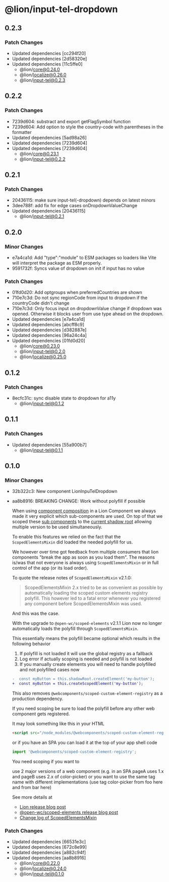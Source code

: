 # @lion/input-tel-dropdown

## 0.2.3

### Patch Changes

- Updated dependencies [cc294f20]
- Updated dependencies [2d58320e]
- Updated dependencies [11c5ffe0]
  - @lion/core@0.24.0
  - @lion/localize@0.26.0
  - @lion/input-tel@0.2.3

## 0.2.2

### Patch Changes

- 7239d604: substract and export getFlagSymbol function
- 7239d604: Add option to style the country-code with parentheses in the formatter
- Updated dependencies [5ad98a26]
- Updated dependencies [7239d604]
- Updated dependencies [7239d604]
  - @lion/core@0.23.1
  - @lion/input-tel@0.2.2

## 0.2.1

### Patch Changes

- 20436115: make sure input-tel(-dropdown) depends on latest minors
- 3dee788f: add fix for edge cases onDropdownValueChange
- Updated dependencies [20436115]
  - @lion/input-tel@0.2.1

## 0.2.0

### Minor Changes

- e7a4ca1d: Add "type":"module" to ESM packages so loaders like Vite will interpret the package as ESM properly.
- 9591732f: Syncs value of dropdown on init if input has no value

### Patch Changes

- 01fd0d20: Add optgroups when preferredCountries are shown
- 710e7c3d: Do not sync regionCode from input to dropdown if the countryCode didn't change
- 710e7c3d: Only focus input on dropdownValue change if dropdown was opened. Otherwise it blocks user from use type ahead on the dropdown.
- Updated dependencies [e7a4ca1d]
- Updated dependencies [abcff8c9]
- Updated dependencies [d382887e]
- Updated dependencies [96a24c4a]
- Updated dependencies [01fd0d20]
  - @lion/core@0.23.0
  - @lion/input-tel@0.2.0
  - @lion/localize@0.25.0

## 0.1.2

### Patch Changes

- 8ecfc31c: sync disable state to dropdown for a11y
  - @lion/input-tel@0.1.2

## 0.1.1

### Patch Changes

- Updated dependencies [55a900b7]
  - @lion/input-tel@0.1.1

## 0.1.0

### Minor Changes

- 32b322c3: New component LionInpuTelDropdown
- aa8b8916: BREAKING CHANGE: Work without polyfill if possible

  When using [component composition](https://lit.dev/docs/composition/component-composition/) in a Lion Component we always made it very explicit which sub-components are used.
  On top of that we scoped these [sub components](https://open-wc.org/docs/development/scoped-elements/) to the [current shadow root](https://github.com/WICG/webcomponents/blob/gh-pages/proposals/Scoped-Custom-Element-Registries.md) allowing multiple version to be used simultaneously.

  To enable this features we relied on the fact that the `ScopedElementsMixin` did loaded the needed polyfill for us.

  We however over time got feedback from multiple consumers that lion components "break the app as soon as you load them".
  The reasons is/was that not everyone is always using `ScopedElementsMixin` or in full control of the app (or its load order).

  To quote the release notes of `ScopedElementsMixin` v2.1.0:

  > ScopedElementsMixin 2.x tried to be as convenient as possible by automatically loading the scoped custom elements registry polyfill.
  > This however led to a fatal error whenever you registered any component before ScopedElementsMixin was used.

  And this was the case.

  With the upgrade to `@open-wc/scoped-elements` v2.1.1 Lion now no longer automatically loads the polyfill through `ScopedElementsMixin`.

  This essentially means the polyfill became optional which results in the following behavior

  1. If polyfill is not loaded it will use the global registry as a fallback
  2. Log error if actually scoping is needed and polyfill is not loaded
  3. If you manually create elements you will need to handle polyfilled and not polyfilled cases now

  ```diff
  -  const myButton = this.shadowRoot.createElement('my-button');
  +  const myButton = this.createScopedElement('my-button');
  ```

  This also removes `@webcomponents/scoped-custom-element-registry` as a production dependency.

  If you need scoping be sure to load the polyfill before any other web component gets registered.

  It may look something like this in your HTML

  ```html
  <script src="/node_modules/@webcomponents/scoped-custom-element-registry/scoped-custom-element-registry.min.js"></script>
  ```

  or if you have an SPA you can load it at the top of your app shell code

  ```js
  import '@webcomponents/scoped-custom-element-registry';
  ```

  You need scoping if you want to

  use 2 major versions of a web component (e.g. in an SPA pageA uses 1.x and pageB uses 2.x of color-picker)
  or you want to use the same tag name with different implementations (use tag color-picker from foo here and from bar here)

  See more details at

  - [Lion release blog post](https://lion-web.netlify.app/blog/lion-without-polyfills/)
  - [@open-wc/scoped-elements release blog post](https://open-wc.org/blog/scoped-elements-without-polyfill/)
  - [Change log of ScopedElementsMixin](https://github.com/open-wc/open-wc/blob/master/packages/scoped-elements/CHANGELOG.md#210)

### Patch Changes

- Updated dependencies [66531e3c]
- Updated dependencies [672c8e99]
- Updated dependencies [a882c94f]
- Updated dependencies [aa8b8916]
  - @lion/core@0.22.0
  - @lion/localize@0.24.0
  - @lion/input-tel@0.1.0
